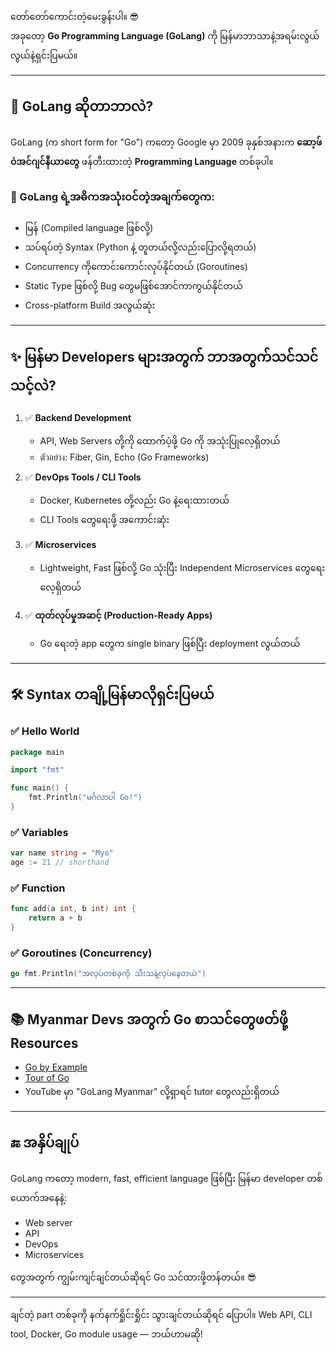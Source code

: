 တော်တော်ကောင်းတဲ့မေးခွန်းပါ။ 😎  
အခုတော့ **Go Programming Language (GoLang)** ကို မြန်မာဘာသာနဲ့အရမ်းလွယ်လွယ်နဲ့ရှင်းပြမယ်။

---

## 🐹 GoLang ဆိုတာဘာလဲ?

GoLang (က short form for "Go") ကတော့ Google မှာ 2009 ခုနှစ်အနားက **ဆော့ဖ်ဝဲအင်ဂျင်နီယာတွေ** ဖန်တီးထားတဲ့ **Programming Language** တစ်ခုပါ။

### 🧠 GoLang ရဲ့အဓိကအသုံးဝင်တဲ့အချက်တွေက:
- မြန် (Compiled language ဖြစ်လို့)
- သပ်ရပ်တဲ့ Syntax (Python နဲ့ တူတယ်လို့လည်းပြောလို့ရတယ်)
- Concurrency ကိုကောင်းကောင်းလုပ်နိုင်တယ် (Goroutines)
- Static Type ဖြစ်လို့ Bug တွေမဖြစ်အောင်ကာကွယ်နိုင်တယ်
- Cross-platform Build အလွယ်ဆုံး

---

## ✨ မြန်မာ Developers များအတွက် ဘာအတွက်သင်သင်သင့်လဲ?

1. ✅ **Backend Development**
   - API, Web Servers တို့ကို ထောက်ပံ့ဖို့ Go ကို အသုံးပြုလေ့ရှိတယ်
   - ตัวอย่าง: Fiber, Gin, Echo (Go Frameworks)

2. ✅ **DevOps Tools / CLI Tools**
   - Docker, Kubernetes တို့လည်း Go နဲ့ရေးထားတယ်
   - CLI Tools တွေရေးဖို့ အကောင်းဆုံး

3. ✅ **Microservices**
   - Lightweight, Fast ဖြစ်လို့ Go သုံးပြီး Independent Microservices တွေရေးလေ့ရှိတယ်

4. ✅ **ထုတ်လုပ်မှုအဆင့် (Production-Ready Apps)**
   - Go ရေးတဲ့ app တွေက single binary ဖြစ်ပြီး deployment လွယ်တယ်

---

## 🛠 Syntax တချို့မြန်မာလိုရှင်းပြမယ်

### ✅ Hello World

```go
package main

import "fmt"

func main() {
    fmt.Println("မင်္ဂလာပါ Go!")
}
```

### ✅ Variables

```go
var name string = "Myo"
age := 21 // shorthand
```

### ✅ Function

```go
func add(a int, b int) int {
    return a + b
}
```

### ✅ Goroutines (Concurrency)

```go
go fmt.Println("အလုပ်တစ်ခုကို သီးသန့်လုပ်နေတယ်")
```

---

## 📚 Myanmar Devs အတွက် Go စာသင်တွေဖတ်ဖို့ Resources

- [Go by Example](https://gobyexample.com/)
- [Tour of Go](https://go.dev/tour/)
- YouTube မှာ "GoLang Myanmar" လို့ရှာရင် tutor တွေလည်းရှိတယ်

---

## 🔚 အနှိပ်ချုပ်

GoLang ကတော့ modern, fast, efficient language ဖြစ်ပြီး မြန်မာ developer တစ်ယောက်အနေနဲ့:

- Web server
- API
- DevOps
- Microservices

တွေအတွက် ကျွမ်းကျင်ချင်တယ်ဆိုရင် Go သင်ထားဖို့တန်တယ်။ 😎

---

ချင်တဲ့ part တစ်ခုကို နက်နက်ရှိုင်းရှိုင်း သွားချင်တယ်ဆိုရင် ပြောပါ။ Web API, CLI tool, Docker, Go module usage — ဘယ်ဟာမဆို!